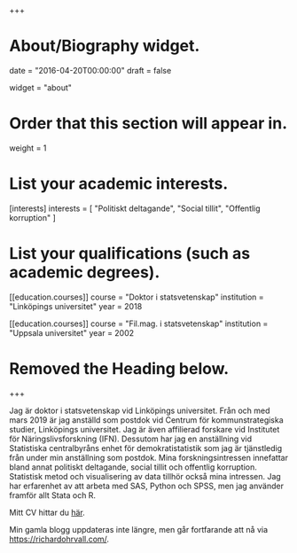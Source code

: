 +++
# About/Biography widget.

date = "2016-04-20T00:00:00"
draft = false

widget = "about"

# Order that this section will appear in.
weight = 1

# List your academic interests.
[interests]
  interests = [
    "Politiskt deltagande",
    "Social tillit",
    "Offentlig korruption"
  ]

# List your qualifications (such as academic degrees).
[[education.courses]]
  course = "Doktor i statsvetenskap"
  institution = "Linköpings universitet"
  year = 2018

[[education.courses]]
  course = "Fil.mag. i statsvetenskap"
  institution = "Uppsala universitet"
  year = 2002

# Removed the Heading below.

+++

Jag är doktor i statsvetenskap vid Linköpings universitet. Från och med mars 2019 är jag anställd som postdok vid Centrum för kommunstrategiska studier, Linköpings universitet. Jag är även affilierad forskare vid Institutet för Näringslivsforskning (IFN). Dessutom har jag en anställning vid Statistiska centralbyråns enhet för demokratistatistik som jag är tjänstledig från under min anställning som postdok. Mina forskningsintressen innefattar bland annat politiskt deltagande, social tillit och offentlig korruption. Statistisk metod och visualisering av data tillhör också mina intressen. Jag har erfarenhet av att arbeta med SAS, Python och SPSS, men jag använder framför allt Stata och R.

Mitt CV hittar du [här](/cv/cv_richard_ohrvall_sv.pdf).

Min gamla blogg uppdateras inte längre, men går fortfarande att nå via https://richardohrvall.com/. 
